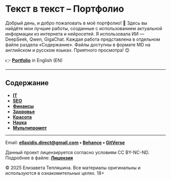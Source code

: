 # Текст в текст – Портфолио

Добрый день, и добро пожаловать в моё портфолио! 🙌 Здесь вы найдёте мои лучшие работы, созданные с использованием актуальной информации из интернета и нейросетей. Я использовала ИИ — DeepSeek, Qwen, GigaChat. Каждая работа представлена в отдельном файле раздела «Содержание». Файлы доступны в формате MD на английском и русском языках. Приятного просмотра! 😊

👉 **[Portfolio](README.md)** in English (EN)

---

## Содержание

- **[IT](финансы/)**
- **[SEO](СЕО/)**
- **[Финансы](копирайтинг/)**
- **[Здоровье](нумерология/)**
- **[Красота](личное/)**
- **[Наука](мультипромпт/)**
- **[Мультипромпт](мультипромпт/)**

---

Email: **ellaxidis.direct@gmail.com &bull; [Behance](https://www.behance.net/ellaxidis) &bull; [GitVerse](https://gitverse.ru/ellaxidis)**

Данный проект лицензируется согласно условиям CC BY-NC-ND. Подробнее в файле: **[Лицензия](LICENSE_RU.md)**

&copy; 2025 Елизавета Тепляшина. Все материалы оригинальны и используются в ознакомительных целях. 18+
